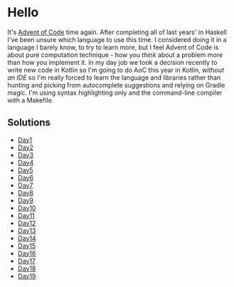 # Hello

It's [Advent of Code](http://adventofcode.com/) time again. After completing all of last years' in
Haskell I've been unsure which language to use this time. I considered
doing it in a language I barely know, to try to learn more, but I feel
Advent of Code is about pure computation technique - how you *think*
about a problem more than how you implement it. In my day job we took
a decision recently to write new code in Kotlin so I'm going to do AoC
this year in Kotlin, *without an IDE* so I'm really forced to learn the
language and libraries rather than hunting and picking from autocomplete
suggestions and relying on Gradle magic. I'm using syntax highlighting
only and the command-line compiler with a Makefile.

## Solutions
* [Day1](src/day1/)
* [Day2](src/day2/)
* [Day3](src/day3/)
* [Day4](src/day4/)
* [Day5](src/day5/)
* [Day6](src/day6/)
* [Day7](src/day7/)
* [Day8](src/day8/)
* [Day9](src/day9/)
* [Day10](src/day10/)
* [Day11](src/day11/)
* [Day12](src/day12/)
* [Day13](src/day13/)
* [Day14](src/day14/)
* [Day15](src/day15/)
* [Day16](src/day16/)
* [Day17](src/day17/)
* [Day18](src/day18/)
* [Day19](src/day19/)
